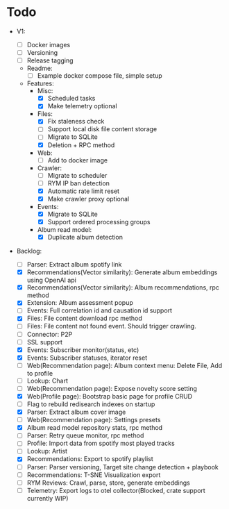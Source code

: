 # Todo

- V1:

  - [ ] Docker images
  - [ ] Versioning
  - [ ] Release tagging
  - Readme:
    - [ ] Example docker compose file, simple setup
  - Features:
    - Misc:
      - [x] Scheduled tasks
      - [x] Make telemetry optional
    - Files:
      - [x] Fix staleness check
      - [ ] Support local disk file content storage
      - [ ] Migrate to SQLite
      - [x] Deletion + RPC method
    - Web:
      - [ ] Add to docker image
    - Crawler:
      - [ ] Migrate to scheduler
      - [ ] RYM IP ban detection
      - [x] Automatic rate limit reset
      - [x] Make crawler proxy optional
    - Events:
      - [x] Migrate to SQLite
      - [x] Support ordered processing groups
    - Album read model:
      - [x] Duplicate album detection

- Backlog:
  - [ ] Parser: Extract album spotify link
  - [x] Recommendations(Vector similarity): Generate album embeddings using OpenAI api
  - [x] Recommendations(Vector similarity): Album recommendations, rpc method
  - [x] Extension: Album assessment popup
  - [ ] Events: Full correlation id and causation id support
  - [x] Files: File content download rpc method
  - [ ] Files: File content not found event. Should trigger crawling.
  - [ ] Connector: P2P
  - [ ] SSL support
  - [x] Events: Subscriber monitor(status, etc)
  - [x] Events: Subscriber statuses, iterator reset
  - [ ] Web(Recommendation page): Album context menu: Delete File, Add to profile
  - [ ] Lookup: Chart
  - [ ] Web(Recommendation page): Expose novelty score setting
  - [x] Web(Profile page): Bootstrap basic page for profile CRUD
  - [ ] Flag to rebuild redisearch indexes on startup
  - [x] Parser: Extract album cover image
  - [ ] Web(Recommendation page): Settings presets
  - [x] Album read model repository stats, rpc method
  - [ ] Parser: Retry queue monitor, rpc method
  - [ ] Profile: Import data from spotify most played tracks
  - [ ] Lookup: Artist
  - [x] Recommendations: Export to spotify playlist
  - [ ] Parser: Parser versioning, Target site change detection + playbook
  - [ ] Recommendations: T-SNE Visualization export
  - [ ] RYM Reviews: Crawl, parse, store, generate embeddings
  - [ ] Telemetry: Export logs to otel collector(Blocked, crate support currently WIP)

